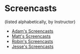 # Screencasts
(listed alphabetically, by Instructor)

* [Adam's Screencasts](https://www.youtube.com/playlist?list=PLyLfZkguidRPxknJm2oBjQ0HE_rxVK22r)
* [Matt's Screencasts](https://www.youtube.com/playlist?list=PL-6bwUTtCRVTMUUSjqIYVXYyfZBzs8saD)
* [Robin's Screencasts](https://www.youtube.com/playlist?list=PLae1he6d1WImFXtLgPt7MDAx6k6iP59EW)
* [Jesse's Screencasts](https://vimeo.com/user34026330/videos)
